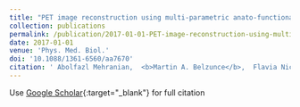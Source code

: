 ```yaml
---
title: "PET image reconstruction using multi-parametric anato-functional priors"
collection: publications
permalink: /publication/2017-01-01-PET-image-reconstruction-using-multi-parametric-anato-functional-priors
date: 2017-01-01
venue: 'Phys. Med. Biol.'
doi: '10.1088/1361-6560/aa7670'
citation: ' Abolfazl Mehranian,  <b>Martin A. Belzunce</b>,  Flavia Niccolini,  Marios Politis,  Claudia Prieto,  Federico Turkheimer,  Alexander Hammers,  Andrew J. Reader, &quot;PET image reconstruction using multi-parametric anato-functional priors.&quot; <i>Phys. Med. Biol.</i>, 2017.'
---
```

Use [Google Scholar](https://scholar.google.com/scholar?q=PET+image+reconstruction+using+multi+parametric+anato+functional+priors){:target="_blank"} for full citation